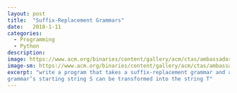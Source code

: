 ```yaml
---
layout: post
title:  "Suffix-Replacement Grammars"
date:   2018-1-11
categories:
  - Programming
  - Python
description:
image: https://www.acm.org/binaries/content/gallery/acm/ctas/ambassadors-for-acm.jpg/ambassadors-for-acm.jpg/acm%3Adesktopcta
image-sm: https://www.acm.org/binaries/content/gallery/acm/ctas/ambassadors-for-acm.jpg/ambassadors-for-acm.jpg/acm%3Adesktopcta
excerpt: "write a program that takes a suffix-replacement grammar and a string T and determines whether the
grammar’s starting string S can be transformed into the string T"
---
```


